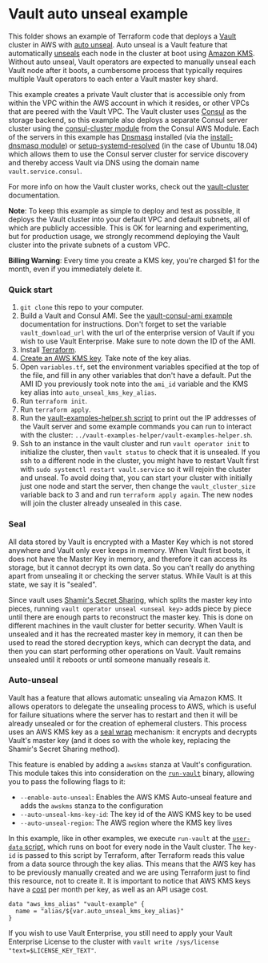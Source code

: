 # Vault auto unseal example

This folder shows an example of Terraform code that deploys a [Vault][vault] cluster
in AWS with [auto unseal][auto_unseal]. Auto unseal is a Vault feature
that automatically [unseals][seal] each node in the cluster at boot using [Amazon KMS][kms].
Without auto unseal, Vault operators are expected to manually unseal each Vault node
after it boots, a cumbersome process that typically requires multiple Vault operators
to each enter a Vault master key shard.

This example creates a private Vault cluster that is accessible only from within
the VPC within the AWS account in which it resides, or other VPCs that are peered
with the Vault VPC. The Vault cluster uses [Consul][consul] as the storage backend,
so this example also deploys a separate Consul server cluster using the
[consul-cluster module][consul_cluster] from the Consul AWS Module. Each of the
servers in this example has [Dnsmasq][dnsmasq] installed (via the [install-dnsmasq module][dnsmasq_module])
or [setup-systemd-resolved][setup_systemd_resolved] (in the case of Ubuntu 18.04)
which allows them to use the Consul server cluster for service discovery and thereby
access Vault via DNS using the domain name `vault.service.consul`.

For more info on how the Vault cluster works, check out the [vault-cluster][vault_cluster]
documentation.

**Note**: To keep this example as simple to deploy and test as possible, it deploys
the Vault cluster into your default VPC and default subnets, all of which are publicly
accessible. This is OK for learning and experimenting, but for production usage,
we strongly recommend deploying the Vault cluster into the private subnets of a custom VPC.

**Billing Warning**: Every time you create a KMS key, you're charged $1 for the month,
even if you immediately delete it.


### Quick start

1. `git clone` this repo to your computer.
1. Build a Vault and Consul AMI. See the [vault-consul-ami example][vault_consul_ami]
  documentation for instructions. Don't forget to set the variable `vault_download_url`
  with the url of the enterprise version of Vault if you wish to use Vault Enterprise.
  Make sure to note down the ID of the AMI.
1. Install [Terraform][terraform].
1. [Create an AWS KMS key][key_creation]. Take note of the key alias.
1. Open `variables.tf`, set the environment variables specified at the top of the file,
  and fill in any other variables that don't have a default. Put the AMI ID you
  previously took note into the `ami_id` variable and the KMS key alias into
  `auto_unseal_kms_key_alias`.
1. Run `terraform init`.
1. Run `terraform apply`.
1. Run the [vault-examples-helper.sh script][examples_helper] to
   print out the IP addresses of the Vault server and some example commands you
   can run to interact with the cluster: `../vault-examples-helper/vault-examples-helper.sh`.
1. Ssh to an instance in the vault cluster and run `vault operator init` to initialize
  the cluster, then `vault status` to check that it is unsealed. If you ssh to a
  different node in the cluster, you might have to restart Vault first with
  `sudo systemctl restart vault.service` so it will rejoin the cluster and unseal.
  To avoid doing that, you can start your cluster with initially just one node and
  start the server, then change the `vault_cluster_size` variable back to 3 and and
  run `terraform apply again`. The new nodes will join the cluster already unsealed
  in this case.

### Seal

All data stored by Vault is encrypted with a Master Key which is not stored anywhere
and Vault only ever keeps in memory. When Vault first boots, it does not have the
Master Key in memory, and therefore it can access its storage, but it cannot decrypt
its own data. So you can't really do anything apart from unsealing it or checking
the server status. While Vault is at this state, we say it is "sealed".

Since vault uses [Shamir's Secret Sharing][shamir], which splits the master key into
pieces, running `vault operator unseal <unseal key>` adds piece by piece until there
are enough parts to reconstruct the master key. This is done on different machines in the
vault cluster for better security. When Vault is unsealed and it has the recreated
master key in memory, it can then be used to read the stored decryption keys, which
can decrypt the data, and then you can start performing other operations on Vault.
Vault remains unsealed until it reboots or until someone manually reseals it.

### Auto-unseal

Vault has a feature that allows automatic unsealing via Amazon KMS. It
allows operators to delegate the unsealing process to AWS, which is useful for failure
situations where the server has to restart and then it will be already unsealed or
for the creation of ephemeral clusters. This process uses an AWS KMS key as
a [seal wrap][seal_wrap] mechanism: it encrypts and decrypts Vault's master key
(and it does so with the whole key, replacing the Shamir's Secret Sharing method).

This feature is enabled by adding a `awskms` stanza at Vault's configuration. This
module takes this into consideration on the [`run-vault`][run_vault] binary, allowing
you to pass the following flags to it:
 * `--enable-auto-unseal`: Enables the AWS KMS Auto-unseal feature and adds the `awskms`
 stanza to the configuration
 * `--auto-unseal-kms-key-id`: The key id of the AWS KMS key to be used
 * `--auto-unseal-region`: The AWS region where the KMS key lives

In this example, like in other examples, we execute `run-vault` at the [`user-data`
script][user_data], which runs on boot for every node in the Vault cluster. The
`key-id` is passed to this script by Terraform, after Terraform reads this value from a
data source through the key alias. This means that the AWS key has to be previously
manually created and we are using Terraform just to find this resource, not to
create it. It is important to notice that AWS KMS keys have a [cost][kms_pricing]
per month per key, as well as an API usage cost.

```
data "aws_kms_alias" "vault-example" {
  name = "alias/${var.auto_unseal_kms_key_alias}"
}
```

If you wish to use Vault Enterprise, you still need to apply your Vault
Enterprise License to the cluster with `vault write /sys/license "text=$LICENSE_KEY_TEXT"`.

[ami]: http://docs.aws.amazon.com/AWSEC2/latest/UserGuide/AMIs.html
[auto_unseal]: https://www.vaultproject.io/docs/enterprise/auto-unseal/index.html
[consul_cluster]: https://github.com/hashicorp/terraform-aws-consul/tree/master/modules/consul-cluster
[consul]: https://www.consul.io/
[dnsmasq_module]: https://github.com/hashicorp/terraform-aws-consul/tree/master/modules/install-dnsmasq
[dnsmasq]: http://www.thekelleys.org.uk/dnsmasq/doc.html
[setup_systemd_resolved]: https://github.com/hashicorp/terraform-aws-consul/tree/master/modules/setup-systemd-resolved
[examples_helper]: https://github.com/hashicorp/terraform-aws-vault/tree/master/examples/vault-examples-helper/vault-examples-helper.sh
[key_creation]: https://docs.aws.amazon.com/kms/latest/developerguide/create-keys.html
[kms]: https://aws.amazon.com/kms/
[kms_pricing]: https://aws.amazon.com/kms/pricing/
[run_vault]: https://github.com/hashicorp/terraform-aws-vault/tree/master/modules/run-vault
[seal_wrap]: https://www.vaultproject.io/docs/enterprise/sealwrap/index.html
[seal]: https://www.vaultproject.io/docs/concepts/seal.html
[shamir]: https://en.wikipedia.org/wiki/Shamir%27s_Secret_Sharing
[terraform]: https://www.terraform.io/
[user_data]: https://github.com/hashicorp/terraform-aws-vault/tree/master/examples/vault-auto-unseal/user-data-vault.sh
[vault_cluster]: https://github.com/hashicorp/terraform-aws-vault/tree/master/modules/vault-cluster
[vault_consul_ami]: https://github.com/hashicorp/terraform-aws-vault/tree/master/examples/vault-consul-ami
[vault]: https://www.vaultproject.io/
